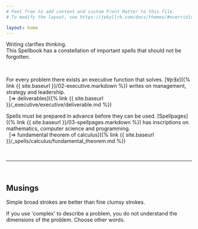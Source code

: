 ```yaml
---
# Feel free to add content and custom Front Matter to this file.
# To modify the layout, see https://jekyllrb.com/docs/themes/#overriding-theme-defaults

layout: home
---
```


Writing clarifies thinking.
<br>
This Spellbook has a constellation of important spells that should not be forgotten.

<br>

For every problem there exists an executive function that solves. [$\forall p \exists x$]({% link {{ site.baseurl }}/02-executive.markdown %}) writes on management, strategy and leadership.
<br>
$~~$[$\Rightarrow$ deliverables]({% link {{ site.baseurl }}/_executive/executive/deliverable.md %})

Spells must be prepared in advance before they can be used. [Spellpages]({% link {{ site.baseurl }}/03-spellpages.markdown %}) has inscriptions on mathematics, computer science and programming.
<br>
$~~$[$\Rightarrow$ fundamental theorem of calculus]({% link {{ site.baseurl }}/_spells/calculus/fundamental_theorem.md %})

<br>

---

<br>

## Musings

Simple broad strokes are better than fine clumsy strokes.

If you use 'complex' to describe a problem, you do not understand the dimensions of the problem. Choose other words.

<br>
